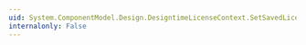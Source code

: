 ```yaml
---
uid: System.ComponentModel.Design.DesigntimeLicenseContext.SetSavedLicenseKey(System.Type,System.String)
internalonly: False
---
```

